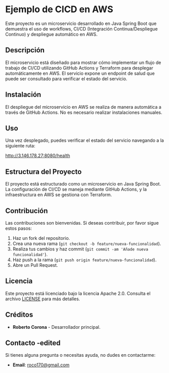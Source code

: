 # Ejemplo de CICD en AWS

Este proyecto es un microservicio desarrollado en Java Spring Boot que demuestra el uso de workflows, CI/CD (Integración Continua/Despliegue Continuo) y despliegue automático en AWS.

## Descripción

El microservicio está diseñado para mostrar cómo implementar un flujo de trabajo de CI/CD utilizando GitHub Actions y Terraform para desplegar automáticamente en AWS. El servicio expone un endpoint de salud que puede ser consultado para verificar el estado del servicio.

## Instalación

El despliegue del microservicio en AWS se realiza de manera automática a través de GitHub Actions. No es necesario realizar instalaciones manuales.

## Uso

Una vez desplegado, puedes verificar el estado del servicio navegando a la siguiente ruta:


http://3.146.178.27:8080/health


## Estructura del Proyecto

El proyecto está estructurado como un microservicio en Java Spring Boot. La configuración de CI/CD se maneja mediante GitHub Actions, y la infraestructura en AWS se gestiona con Terraform.

## Contribución

Las contribuciones son bienvenidas. Si deseas contribuir, por favor sigue estos pasos:

1. Haz un fork del repositorio.
2. Crea una nueva rama (`git checkout -b feature/nueva-funcionalidad`).
3. Realiza tus cambios y haz commit (`git commit -am 'Añade nueva funcionalidad'`).
4. Haz push a la rama (`git push origin feature/nueva-funcionalidad`).
5. Abre un Pull Request.

## Licencia

Este proyecto está licenciado bajo la licencia Apache 2.0. Consulta el archivo [LICENSE](LICENSE) para más detalles.

## Créditos

- **Roberto Corona** - Desarrollador principal.

## Contacto -edited

Si tienes alguna pregunta o necesitas ayuda, no dudes en contactarme:

- **Email**: roco170@gmail.com
